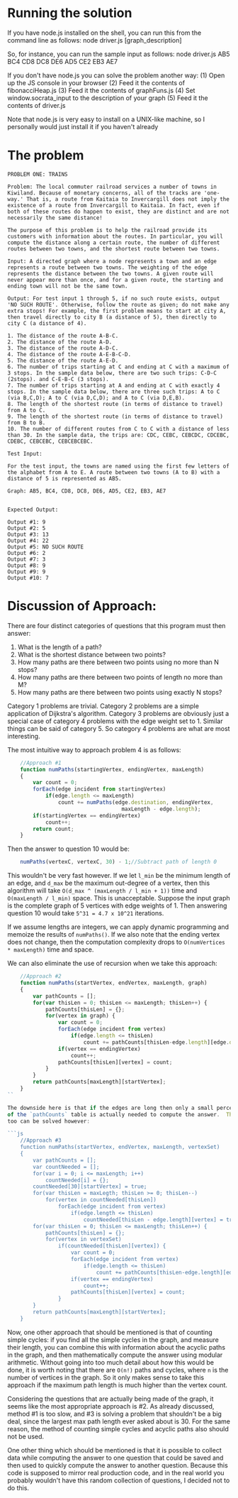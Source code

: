 Running the solution
====================

If you have node.js installed on the shell, you can run this from the
command line as follows:
	node driver.js [graph_description]

So, for instance, you can run the sample input as follows:
	node driver.js AB5 BC4 CD8 DC8 DE6 AD5 CE2 EB3 AE7

If you don't have node.js you can solve the problem another way:
	(1) Open up the JS console in your browser
	(2) Feed it the contents of fibonacciHeap.js
	(3) Feed it the contents of graphFuns.js
	(4) Set window.socrata_input to the description of your graph
	(5)	Feed it the contents of driver.js

Note that node.js is very easy to install on a UNIX-like machine, so I
personally would just install it if you haven't already


The problem
=============

```
PROBLEM ONE: TRAINS 

Problem: The local commuter railroad services a number of towns in Kiwiland. Because of monetary concerns, all of the tracks are 'one-way.' That is, a route from Kaitaia to Invercargill does not imply the existence of a route from Invercargill to Kaitaia. In fact, even if both of these routes do happen to exist, they are distinct and are not necessarily the same distance! 

The purpose of this problem is to help the railroad provide its customers with information about the routes. In particular, you will compute the distance along a certain route, the number of different routes between two towns, and the shortest route between two towns. 

Input: A directed graph where a node represents a town and an edge represents a route between two towns. The weighting of the edge represents the distance between the two towns. A given route will never appear more than once, and for a given route, the starting and ending town will not be the same town. 

Output: For test input 1 through 5, if no such route exists, output 'NO SUCH ROUTE'. Otherwise, follow the route as given; do not make any extra stops! For example, the first problem means to start at city A, then travel directly to city B (a distance of 5), then directly to city C (a distance of 4). 

1. The distance of the route A-B-C. 
2. The distance of the route A-D. 
3. The distance of the route A-D-C. 
4. The distance of the route A-E-B-C-D. 
5. The distance of the route A-E-D. 
6. The number of trips starting at C and ending at C with a maximum of 3 stops. In the sample data below, there are two such trips: C-D-C (2stops). and C-E-B-C (3 stops). 
7. The number of trips starting at A and ending at C with exactly 4 stops. In the sample data below, there are three such trips: A to C (via B,C,D); A to C (via D,C,D); and A to C (via D,E,B). 
8. The length of the shortest route (in terms of distance to travel) from A to C. 
9. The length of the shortest route (in terms of distance to travel) from B to B. 
10. The number of different routes from C to C with a distance of less than 30. In the sample data, the trips are: CDC, CEBC, CEBCDC, CDCEBC, CDEBC, CEBCEBC, CEBCEBCEBC. 

Test Input: 

For the test input, the towns are named using the first few letters of the alphabet from A to E. A route between two towns (A to B) with a distance of 5 is represented as AB5. 

Graph: AB5, BC4, CD8, DC8, DE6, AD5, CE2, EB3, AE7 


Expected Output: 

Output #1: 9 
Output #2: 5 
Output #3: 13 
Output #4: 22 
Output #5: NO SUCH ROUTE 
Output #6: 2 
Output #7: 3 
Output #8: 9 
Output #9: 9 
Output #10: 7 
```

Discussion of Approach:
======================

There are four distinct categories of questions that this program must then
answer:

1.	What is the length of a path?
2.	What is the shortest distance between two points?
3.	How many paths are there between two points using no more than N stops?
4.	How many paths are there between two points of length no more than M?
5.	How many paths are there between two points using exactly N stops?

Category 1 problems are trivial.  Category 2 problems are a simple 
application of Dijkstra's algorithm.  Category 3 problems are obviously just
a special case of category 4 problems with the edge weight set to 1.  Similar
things can be said of category 5.  So category 4 problems are what are most
interesting.

The most intuitive way to approach problem 4 is as follows:

```js
	//Approach #1
	function numPaths(startingVertex, endingVertex, maxLength)
	{
		var count = 0;
		forEach(edge incident from startingVertex)
			if(edge.length <= maxLength)
				count += numPaths(edge.destination, endingVertex,
									maxLength - edge.length);
		if(startingVertex == endingVertex)
			count++;
		return count;
	}
```

Then the answer to question 10 would be:

```js
	numPaths(vertexC, vertexC, 30) - 1;//Subtract path of length 0
```

This wouldn't be very fast however.  If we let `l_min` be the minimum length
of an edge, and `d_max` be the maximum out-degree of a vertex, then this
algorithm will take `O(d_max ^ (maxLength / l_min + 1))` time and
`O(maxLength / l_min)` space.  This is unacceptable.  Suppose the input graph
is the complete graph of 5 vertices with edge weights of 1.  Then answering
question 10 would take `5^31 = 4.7 x 10^21` iterations.

If we assume lengths are integers, we can apply dynamic programming and
memoize the results of `numPaths()`.  If we also note that the ending vertex
does not change, then the computation complexity drops to
`O(numVertices * maxLength)` time and space.

We can also eliminate the use of recursion when we take this approach:

```js
	//Approach #2
	function numPaths(startVertex, endVertex, maxLength, graph)
	{
		var pathCounts = [];
		for(var thisLen = 0; thisLen <= maxLength; thisLen++) {
			pathCounts[thisLen] = {};
			for(vertex in graph) {
				var count = 0;
				forEach(edge incident from vertex)
					if(edge.length <= thisLen)
						count += pathCounts[thisLen-edge.length][edge.destination];
				if(vertex == endingVertex)
					count++;
				pathCounts[thisLen][vertex] = count;
			}
		}
		return pathCounts[maxLength][startVertex];
	}
``

The downside here is that if the edges are long then only a small percentage
of the `pathCounts` table is actually needed to compute the answer.  This
too can be solved however:

```js
	//Approach #3
	function numPaths(startVertex, endVertex, maxLength, vertexSet)
	{
		var pathCounts = [];
		var countNeeded = [];
		for(var i = 0; i <= maxLength; i++)
			countNeeded[i] = {};
		countNeeded[30][startVertex] = true;
		for(var thisLen = maxLegth; thisLen >= 0; thisLen--)
			for(vertex in countNeeded[thisLen])
				forEach(edge incident from vertex)
					if(edge.length <= thisLen)
						countNeeded[thisLen - edge.length][vertex] = true;
		for(var thisLen = 0; thisLen <= maxLength; thisLen++) {
			pathCounts[thisLen] = {};
			for(vertex in vertexSet)
				if(countNeeded[thisLen][vertex]) {
					var count = 0;
					forEach(edge incident from vertex)
						if(edge.length <= thisLen)
							count += pathCounts[thisLen-edge.length][edge.destination];
					if(vertex == endingVertex)
						count++;
					pathCounts[thisLen][vertex] = count;
				}
		}
		return pathCounts[maxLength][startVertex];
	}
```

Now, one other approach that should be mentioned is that of counting simple
cycles: if you find all the simple cycles in the graph, and measure their
length, you can combine this with information about the acyclic paths
in the graph, and then mathematically compute the answer using modular
arithmetic.  Without going into too much detail about how this would be done,
it is worth noting that there are `O(n!)` paths and cycles, where `n` is the
number of vertices in the graph.  So it only makes sense to take this
approach if the maximum path length is much higher than the vertex count.

Considering the questions that are actually being made of the graph, it seems
like the most appropriate approach is #2.  As already discussed, method #1 is
too slow, and #3 is solving a problem that shouldn't be a big deal, since the
largest max path length ever asked about is 30.  For the same reason, the
method of counting simple cycles and acyclic paths also should not be used.

One other thing which should be mentioned is that it is possible to collect
data while computing the answer to one question that could be saved and then
used to quickly compute the answer to another question.  Because this code is
supposed to mirror real production code, and in the real world you probably
wouldn't have this random collection of questions, I decided not to do this.
